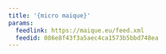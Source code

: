 ```yaml
---
title: '{micro maique}'
params:
  feedlink: https://maique.eu/feed.xml
  feedid: 086e8f43f3a5aec4ca1573b5bbd748ea
---
```

